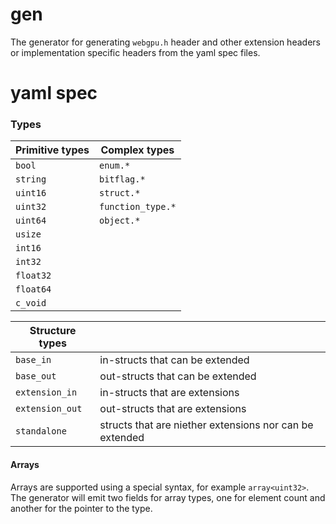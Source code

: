 # gen

The generator for generating `webgpu.h` header and other extension headers or implementation specific headers from the yaml spec files.

# yaml spec

### Types

| Primitive types | Complex types     |
| --------------- | ----------------- |
| `bool`          | `enum.*`          |
| `string`        | `bitflag.*`       |
| `uint16`        | `struct.*`        |
| `uint32`        | `function_type.*` |
| `uint64`        | `object.*`        |
| `usize`         |
| `int16`         |
| `int32`         |
| `float32`       |
| `float64`       |
| `c_void`        |

| Structure types |                                                         |
| --------------- | ------------------------------------------------------- |
| `base_in`       | in-structs that can be extended                         |
| `base_out`      | out-structs that can be extended                        |
| `extension_in`  | in-structs that are extensions                          |
| `extension_out` | out-structs that are extensions                         |
| `standalone`    | structs that are niether extensions nor can be extended |

#### Arrays

Arrays are supported using a special syntax, for example `array<uint32>`. The generator will emit two fields for array types, one for element count and another for the pointer to the type.
